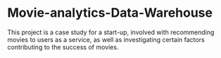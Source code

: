 # Movie-analytics-Data-Warehouse
This project is a case study for a start-up, involved with recommending movies to users as a service, as well as investigating certain factors contributing to the success of movies.
